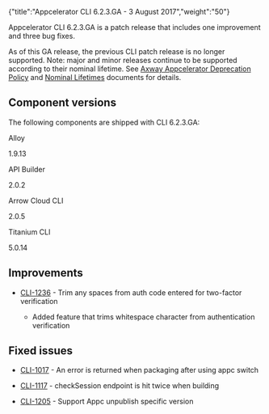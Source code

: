 {"title":"Appcelerator CLI 6.2.3.GA - 3 August 2017","weight":"50"}

Appcelerator CLI 6.2.3.GA is a patch release that includes one improvement and three bug fixes.

As of this GA release, the previous CLI patch release is no longer supported. Note: major and minor releases continue to be supported according to their nominal lifetime. See [Axway Appcelerator Deprecation Policy](/docs/appc/AMPLIFY_Appcelerator_Services_Overview/Axway_Appcelerator_Deprecation_Policy/) and [Nominal Lifetimes](/docs/appc/AMPLIFY_Appcelerator_Services_Overview/Axway_Appcelerator_Product_Lifecycle/#NominalLifetimes) documents for details.

## Component versions

The following components are shipped with CLI 6.2.3.GA:

Alloy

1.9.13

API Builder

2.0.2

Arrow Cloud CLI

2.0.5

Titanium CLI

5.0.14

## Improvements

* [CLI-1236](https://jira.appcelerator.org/browse/CLI-1236) - Trim any spaces from auth code entered for two-factor verification

  * Added feature that trims whitespace character from authentication verification


## Fixed issues

* [CLI-1017](https://jira.appcelerator.org/browse/CLI-1017) - An error is returned when packaging after using appc switch

* [CLI-1117](https://jira.appcelerator.org/browse/CLI-1117) - checkSession endpoint is hit twice when building

* [CLI-1205](https://jira.appcelerator.org/browse/CLI-1205) - Support Appc unpublish specific version
